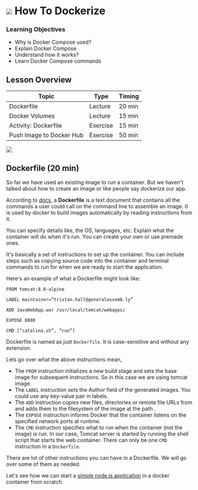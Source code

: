# ![](https://ga-dash.s3.amazonaws.com/production/assets/logo-9f88ae6c9c3871690e33280fcf557f33.png) How To Dockerize

### Learning Objectives

- Why is Docker Compose used?
- Explain Docker Compose
- Understand how it works?
- Learn Docker Compose commands

## Lesson Overview

| Topic                    | Type     | Timing |
| ------------------------ | -------- | ------ |
| Dockerfile               | Lecture  | 20 min |
| Docker Volumes           | Lecture  | 15 min |
| Activity: Dockerfile     | Exercise | 15 min |
| Push Image to Docker Hub | Exercise | 50 min |

![](https://www.memecreator.org/static/images/memes/5099940.jpg)

## Dockerfile (20 min)

So far we have used an existing image to run a container. But we haven't talked about how to create an image or like people say dockerize our app.

According to [docs](https://docs.docker.com/engine/reference/builder/#:~:text=A%20Dockerfile%20is%20a%20text,command%2Dline%20instructions%20in%20succession.), a **Dockerfile** is a text document that contains all the commands a user could call on the command line to assemble an image. It is used by docker to build images automatically by reading instructions from it.

You can specify details like, the OS, languages, etc. Explain what the container will do when it's run. You can create your own or use premade ones.

It's basically a set of instructions to set up the container. You can include steps such as copying source code into the container and terminal commands to run for when we are ready to start the application.

Here's an example of what a Dockerfile might look like:

```
FROM tomcat:8.0-alpine

LABEL maintainer=”tristan.hall@generalassemb.ly”

ADD JavaWebApp.war /usr/local/tomcat/webapps/

EXPOSE 8080

CMD [“catalina.sh”, “run”]
```

Dockerfile is named as just `Dockerfile`. It is case-sensitive and without any extension.

Lets go over what the above instructions mean,

- The `FROM` instruction initializes a new build stage and sets the base image for subsequent instructions. So in this case we are using tomcat image.
- The `LABEL` instruction sets the Author field of the generated images. You could use any key-value pair in labels.
- The `ADD` instruction copies new files, directories or remote file URLs from <src> and adds them to the filesystem of the image at the path <dest>.
- The `EXPOSE` instruction informs Docker that the container listens on the specified network ports at runtime.
- The `CMD` instruction specifies what to run when the container (not the image) is run. In our case, Tomcat server is started by running the shell script that starts the web container. There can only be one `CMD` instruction in a `Dockerfile`.

There are lot of other instructions you can have in a Dockerfile. We will go over some of them as needed.

Let's see how we can start a [simple node.js application](./example) in a docker container from scratch.
